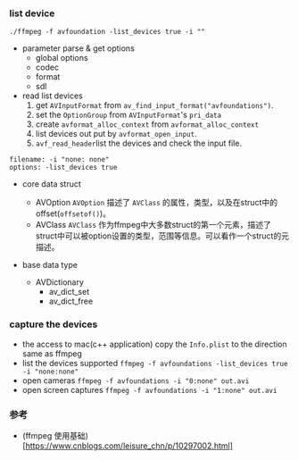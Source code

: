 ### list device 
```
./ffmpeg -f avfoundation -list_devices true -i ""
```
- parameter parse & get options
  - global options
  - codec
  - format
  - sdl
- read list devices
  1. get `AVInputFormat` from `av_find_input_format("avfoundations")`.
  2. set the `OptionGroup` from `AVInputFormat`'s `pri_data`
  3. create `avformat_alloc_context` from `avformat_alloc_context` 
  4. list devices out put by `avformat_open_input`.
  5. `avf_read_header`list the devices and check the input file.
```
filename: -i "none: none"
options: -list_devices true
```
- core data struct
  - AVOption
  `AVOption` 描述了 `AVClass` 的属性，类型，以及在struct中的offset(`offsetof()`)。
  - AVClass
  `AVClass` 作为ffmpeg中大多数struct的第一个元素，描述了struct中可以被option设置的类型，范围等信息。可以看作一个struct的元描述。
  
- base data type
  - AVDictionary
    - av_dict_set 
    - av_dict_free
    
  
### capture the devices
  - the access to mac(c++ application)
  copy the `Info.plist` to the direction same as ffmpeg
  - list the devices supported
  `ffmpeg -f avfoundations -list_devices true -i "none:none"`
  - open cameras
  `ffmpeg -f avfoundations -i "0:none" out.avi`
  - open screen captures
  `ffmpeg -f avfoundations -i "1:none" out.avi`


### 参考
- (ffmpeg 使用基础)[https://www.cnblogs.com/leisure_chn/p/10297002.html]
